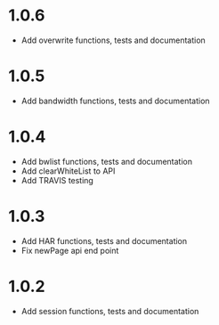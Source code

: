 # 1.0.6
* Add overwrite functions, tests and documentation

# 1.0.5
* Add bandwidth functions, tests and documentation

# 1.0.4
* Add bwlist functions, tests and documentation
* Add clearWhiteList to API
* Add TRAVIS testing

# 1.0.3
* Add HAR functions, tests and documentation
* Fix newPage api end point

# 1.0.2
* Add session functions, tests and documentation
